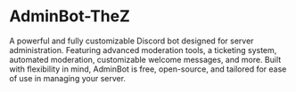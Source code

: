 # AdminBot-TheZ
A powerful and fully customizable Discord bot designed for server administration. Featuring advanced moderation tools, a ticketing system, automated moderation, customizable welcome messages, and more. Built with flexibility in mind, AdminBot is free, open-source, and tailored for ease of use in managing your server.
